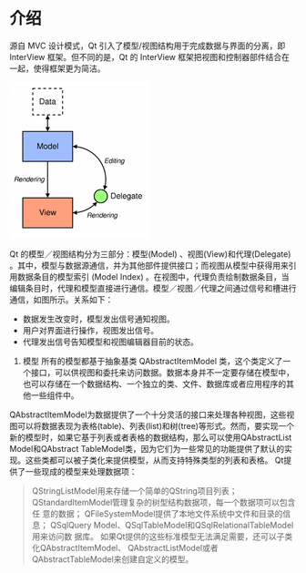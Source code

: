 # 介绍
源自 MVC 设计模式，Qt 引入了模型/视图结构用于完成数据与界面的分离，即 InterView 框架。但不同的是，Qt 的 InterView 框架把视图和控制器部件结合在一起，使得框架更为简洁。

![](Qt.assets/Pasted%20image%2020220812144332.png)

Qt 的模型／视图结构分为三部分：模型(Model) 、视图(View)和代理(Delegate) 。其中，模型与数据源通信，并为其他部件提供接口；而视图从模型中获得用来引用数据条目的模型索引
(Model Index) 。在视图中，代理负责绘制数据条目，当编辑条目时，代理和模型直接进行通信。模型／视图／代理之间通过信号和槽进行通信，如图所示。关系如下：
+ 数据发生改变时，模型发出信号通知视图。
+ 用户对界面进行操作，视图发出信号。
+ 代理发出信号告知模型和视图编辑器目前的状态。

1. 模型
所有的模型都基于抽象基类 QAbstractItemModel 类，这个类定义了一个接口，可以供视图和委托来访问数据。数据本身并不一定要存储在模型中，也可以存储在一个数据结构、一个独立的类、文件、数据库或者应用程序的其他一些组件中。

QAbstractItemModel为数据提供了一个十分灵活的接口来处理各种视图，这些视图可以将数据表现为表格(table)、列表(list)和树(tree)等形式。然而，要实现一个新的模型时，如果它基于列表或者表格的数据结构，那么可以使用QAbstractList Model和QAbstract TableModel类，因为它们为一些常见的功能提供了默认的实现。这些类都可以被子类化来提供模型，从而支持特殊类型的列表和表格。
Qt提供了一些现成的模型来处理数据项：
>QStringListModel用来存储一个简单的QString项目列表；
QStandardItemModel管理复杂的树型结构数据项，每一个数据项可以包含任
意的数据；
>QFileSystemModel提供了本地文件系统中文件和目录的信息；
>QSqlQuery Model、QSqlTableModel和QSqlRelationalTableModel用来访问数
据库。
如果Qt提供的这些标准模型无法满足需要，还可以子类化QAbstractItemModel、
QAbstractListModel或者QAbstractTableModel来创建自定义的模型。